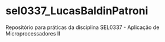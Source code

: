 # sel0337_LucasBaldinPatroni
Repositório para práticas da disciplina SEL0337 - Aplicação de Microprocessadores II
